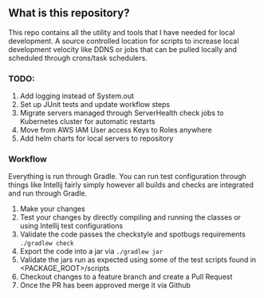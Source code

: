 ## What is this repository?
This repo contains all the utility and tools that I have needed for local development. A source controlled location for scripts to increase local development velocity like DDNS or jobs that can be pulled locally and scheduled through crons/task schedulers.

### TODO:
1. Add logging instead of System.out
2. Set up JUnit tests and update workflow steps
3. Migrate servers managed through ServerHealth check jobs to Kubernetes cluster for automatic restarts
4. Move from AWS IAM User access Keys to Roles anywhere
5. Add helm charts for local servers to repository

### Workflow
Everything is run through Gradle. You can run test configuration through things like Intellij fairly simply however all builds and checks are integrated and run through Gradle.

1. Make your changes
2. Test your changes by directly compiling and running the classes or using Intellij test configurations
3. Validate the code passes the checkstyle and spotbugs requirements ```./gradlew check```
4. Export the code into a jar via ```./gradlew jar```
5. Validate the jars run as expected using some of the test scripts found in <PACKAGE_ROOT>/scripts
6. Checkout changes to a feature branch and create a Pull Request
7. Once the PR has been approved merge it via Github
